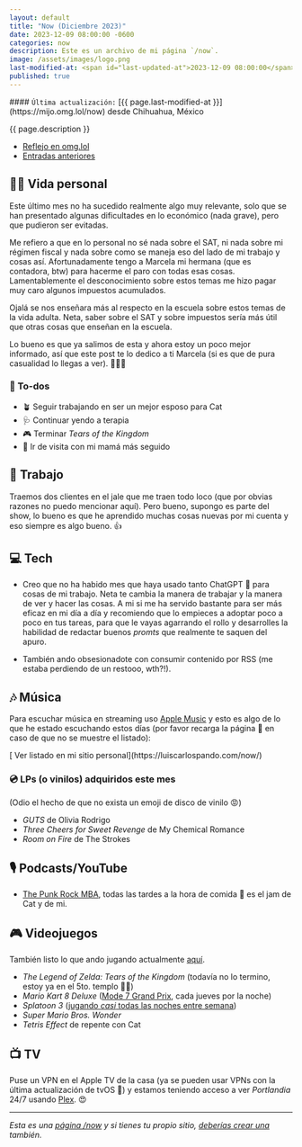 ```yaml
---
layout: default
title: "Now (Diciembre 2023)"
date: 2023-12-09 08:00:00 -0600
categories: now
description: Este es un archivo de mi página `/now`.
image: /assets/images/logo.png
last-modified-at: <span id="last-updated-at">2023-12-09 08:00:00</span>
published: true
---
```


<div class="card last-updated my-3 text-center">
<div class="card-body rounded">
#### <code>Última actualización:</code> [{{ page.last-modified-at }}](https://mijo.omg.lol/now) desde Chihuahua, México
</div>
</div>

<p class="text-center">{{ page.description }}</p>

<div class="text-center">
<ul class="list-inline">
<li class="list-inline-item">
<a class="btn btn-primary btn-sm" href="https://mijo.omg.lol/now">
<i class="fa-solid fa-heart"></i> Reflejo en omg.lol
</a>
</li>
<li class="list-inline-item">
<a class="btn btn-primary btn-sm" href="{{ site.url }}/category/now/">
<i class="fa-solid fa-list-ul"></i> Entradas anteriores
</a>
</li>
</ul>
</div>

## 👦🏻 Vida personal
Este último mes no ha sucedido realmente algo muy relevante, solo que se han presentado algunas dificultades en lo económico (nada grave), pero que pudieron ser evitadas.

Me refiero a que en lo personal no sé nada sobre el SAT, ni nada sobre mi régimen fiscal y nada sobre como se maneja eso del lado de mi trabajo y cosas así. Afortunadamente tengo a Marcela mi hermana (que es contadora, btw) para hacerme el paro con todas esas cosas. Lamentablemente el desconocimiento sobre estos temas me hizo pagar muy caro algunos impuestos acumulados.

Ojalá se nos enseñara más al respecto en la escuela sobre estos temas de la vida adulta. Neta, saber sobre el SAT y sobre impuestos sería más útil que otras cosas que enseñan en la escuela.

Lo bueno es que ya salimos de esta y ahora estoy un poco mejor informado, así que este post te lo dedico a ti Marcela (si es que de pura casualidad lo llegas a ver). 🙏✨😘

### 📝 To-dos
- 🪴 Seguir trabajando en ser un mejor esposo para Cat
- 🩺 Continuar yendo a terapia
- 🎮 Terminar *Tears of the Kingdom*
- 🤰 Ir de visita con mi mamá más seguido

## 💼 Trabajo
Traemos dos clientes en el jale que me traen todo loco (que por obvias razones no puedo mencionar aquí). Pero bueno, supongo es parte del show, lo bueno es que he aprendido muchas cosas nuevas por mi cuenta y eso siempre es algo bueno. 👍

## 💻 Tech
- Creo que no ha habido mes que haya usado tanto ChatGPT 🤖 para cosas de mi trabajo. Neta te cambia la manera de trabajar y la manera de ver y hacer las cosas. A mi si me ha servido bastante para ser más eficaz en mi día a día y recomiendo que lo empieces a adoptar poco a poco en tus tareas, para que le vayas agarrando el rollo y desarrolles la habilidad de redactar buenos *promts* que realmente te saquen del apuro.

- También ando obsesionadote con consumir contenido por RSS (me estaba perdiendo de un restooo, wth?!).

## 🎶 Música
Para escuchar música en streaming uso [Apple Music](https://music.apple.com/profile/luiscarlospando) y esto es algo de lo que he estado escuchando estos días (por favor recarga la página 🔄 en caso de que no se muestre el listado):

<ul id="lastfm-top-artists"></ul>

<span class="omg-lol-now-page-element">
[<i class="fa-solid fa-up-right-from-square"></i> Ver listado en mi sitio personal](https://luiscarlospando.com/now/)
</span>

### 💿 LPs (o vinilos) adquiridos este mes
(Odio el hecho de que no exista un emoji de disco de vinilo 😡)

- *GUTS* de Olivia Rodrigo
- *Three Cheers for Sweet Revenge* de My Chemical Romance
- *Room on Fire* de The Strokes

## 🎙 Podcasts/YouTube
- [The Punk Rock MBA](https://www.prmbapodcast.com/), todas las tardes a la hora de comida 🍲 es el jam de Cat y de mi.

## 🎮 Videojuegos
También listo lo que ando jugando actualmente [aquí](https://luiscarlospando.com/games).

- *The Legend of Zelda: Tears of the Kingdom* (todavía no lo termino, estoy ya en el 5to. templo 😵‍💫)
- *Mario Kart 8 Deluxe* ([Mode 7 Grand Prix](https://luiscarlospando.com/nintendo/mario-kart/), cada jueves por la noche)
- *Splatoon 3* ([jugando *casi* todas las noches entre semana](https://luiscarlospando.com/nintendo/splatoon/))
- *Super Mario Bros. Wonder*
- *Tetris Effect* de repente con Cat

## 📺 TV
Puse un VPN en el Apple TV de la casa (ya se pueden usar VPNs con la última actualización de tvOS 🤌) y estamos teniendo acceso a ver *Portlandia* 24/7 usando [Plex](https://www.plex.tv/). 😍

---

*Esta es una [página /now](https://nownownow.com/about) y si tienes tu propio sitio, [deberías crear una](https://nownownow.com/about) también.*
